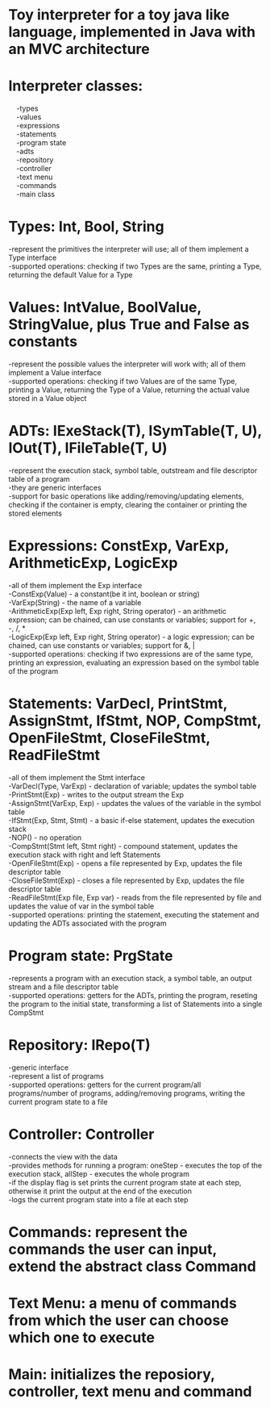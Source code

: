 # Toy interpreter for a toy java like language, implemented in Java with an MVC architecture

# Interpreter classes:
&nbsp;&nbsp;&nbsp; -types\
&nbsp;&nbsp;&nbsp; -values\
&nbsp;&nbsp;&nbsp; -expressions\
&nbsp;&nbsp;&nbsp; -statements\
&nbsp;&nbsp;&nbsp; -program state\
&nbsp;&nbsp;&nbsp; -adts\
&nbsp;&nbsp;&nbsp; -repository\
&nbsp;&nbsp;&nbsp; -controller\
&nbsp;&nbsp;&nbsp; -text menu\
&nbsp;&nbsp;&nbsp; -commands\
&nbsp;&nbsp;&nbsp; -main class
  
# Types: Int, Bool, String
-represent the primitives the interpreter will use; all of them implement a Type interface\
-supported operations: checking if two Types are the same, printing a Type, returning the default Value for a Type

# Values: IntValue, BoolValue, StringValue, plus True and False as constants
-represent the possible values the interpreter will work with; all of them implement a Value interface\
-supported operations: checking if two Values are of the same Type, printing a Value, returning the Type of a Value, returning the actual value stored in a Value object

# ADTs: IExeStack(T), ISymTable(T, U), IOut(T), IFileTable(T, U)
-represent the execution stack, symbol table, outstream and file descriptor table of a program\
-they are generic interfaces\
-support for basic operations like adding/removing/updating elements, checking if the container is empty, clearing the container or printing the stored elements

# Expressions: ConstExp, VarExp, ArithmeticExp, LogicExp
-all of them implement the Exp interface\
-ConstExp(Value) - a constant(be it int, boolean or string)\
-VarExp(String) - the name of a variable\
-ArithmeticExp(Exp left, Exp right, String operator) - an arithmetic expression; can be chained, can use constants or variables; support for +, -, /, *\
-LogicExp(Exp left, Exp right, String operator) - a logic expression; can be chained, can use constants or variables; support for &, |\
-supported operations: checking if two expressions are of the same type, printing an expression, evaluating an expression based on the symbol table of the program

# Statements: VarDecl, PrintStmt, AssignStmt, IfStmt, NOP, CompStmt, OpenFileStmt, CloseFileStmt, ReadFileStmt
-all of them implement the Stmt interface\
-VarDecl(Type, VarExp) - declaration of variable; updates the symbol table\
-PrintStmt(Exp) - writes to the output stream the Exp\
-AssignStmt(VarExp, Exp) - updates the values of the variable in the symbol table\
-IfStmt(Exp, Stmt, Stmt) - a basic if-else statement, updates the execution stack\
-NOP() - no operation\
-CompStmt(Stmt left, Stmt right) - compound statement, updates the execution stack with right and left Statements\
-OpenFileStmt(Exp) - opens a file represented by Exp, updates the file descriptor table\
-CloseFileStmt(Exp) - closes a file represented by Exp, updates the file descriptor table\
-ReadFileStmt(Exp file, Exp var) - reads from the file represented by file and updates the value of var in the symbol table\
-supported operations: printing the statement, executing the statement and updating the ADTs associated with the program

# Program state: PrgState
-represents a program with an execution stack, a symbol table, an output stream and a file descriptor table\
-supported operations: getters for the ADTs, printing the program, reseting the program to the initial state, transforming a list of Statements into a single CompStmt

# Repository: IRepo(T)
-generic interface\
-represent a list of programs\
-supported operations: getters for the current program/all programs/number of programs, adding/removing programs, writing the current program state to a file

# Controller: Controller
-connects the view with the data\
-provides methods for running a program: oneStep - executes the top of the execution stack, allStep - executes the whole program\
-if the display flag is set prints the current program state at each step, otherwise it print the output at the end of the execution\
-logs the current program state into a file at each step

# Commands: represent the commands the user can input, extend the abstract class Command

# Text Menu: a menu of commands from which the user can choose which one to execute

# Main: initializes the reposiory, controller, text menu and command
